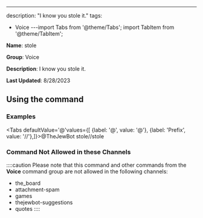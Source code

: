 ---
description: "I know you stole it."
tags:
  - Voice
---import Tabs from '@theme/Tabs';
import TabItem from '@theme/TabItem';

**Name**: stole

**Group**: Voice

**Description**: I know you stole it.

**Last Updated**: 8/28/2023

## Using the command

### Examples
<Tabs defaultValue='@'values={[ {label: '@', value: '@'}, {label: 'Prefix', value: '//'},]}><TabItem value='@'>@TheJewBot stole</TabItem><TabItem value='//'>//stole</TabItem></Tabs>

### Command Not Allowed in these Channels
::::caution Please note that this command and other commands from the **Voice** command group are not allowed in the following channels:
- the_board
- attachment-spam
- games
- thejewbot-suggestions
- quotes
::::